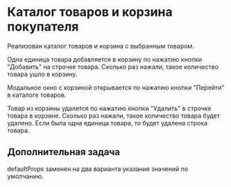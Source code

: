 # Каталог товаров и корзина покупателя
Реализован каталог товаров и корзина с выбранным товаром.

Одна единица товара добавляется в корзину по нажатию кнопки "Добавить" на строчке товара. Сколько раз нажали, такое количество товара ушло в корзину.

Модальное окно с корзиной открывается по нажатию кнопки "Перейти" в каталоге товаров.

Товар из корзины удалется по нажатию кнопки "Удалить" в строчке товара в корзине. Сколько раз нажали, такое количество товара будет удалено. Если была одна единица товара, то будет удалена строка товара.

## Дополнительная задача
defaultProps заменен на два варианта указания значений по умолчанию.
